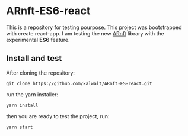 # ARnft-ES6-react
This is a repository for testing pourpose. This project was bootstrapped with create react-app.
I am testing the new [ARnft](https://github.com/webarkit/ARnft) library with the experimental **ES6** feature.

## Install and test
After cloning the repository:

`git clone https://github.com/kalwalt/ARnft-ES-react.git`

run the yarn installer:

`yarn install`

then you are ready to test the project, run:

`yarn start`
